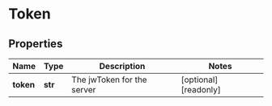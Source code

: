 # Token

## Properties
| Name | Type | Description | Notes |
| ------------ | ------------- | ------------- | ------------- |
| **token** | **str** | The jwToken for the server | [optional] [readonly]  |


